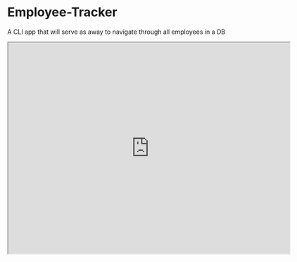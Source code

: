 # Employee-Tracker
A CLI app that will serve as away to navigate through all employees in a DB

<iframe src="https://drive.google.com/file/d/1rp6EV9VKUBB1_9j2uUkc_D8RmXOHw3tE/preview" width="640" height="480"></iframe>